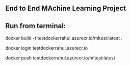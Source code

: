 ## End to End MAchine Learning Project



## Run from terminal:

docker build -t testdockerrahul.azurecr.io/mltest:latest .

docker login testdockerrahul.azurecr.io

docker push testdockerrahul.azurecr.io/mltest:latest
